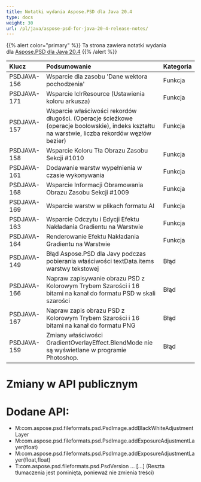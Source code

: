 ```yaml
---
title: Notatki wydania Aspose.PSD dla Java 20.4
type: docs
weight: 30
url: /pl/java/aspose-psd-for-java-20-4-release-notes/
---
```


{{% alert color="primary" %}} Ta strona zawiera notatki wydania dla [Aspose.PSD dla Java 20.4](https://downloads.aspose.com/psd/java/new-releases/aspose.psd-for-java-20.4/) {{% /alert %}} 

|**Klucz**|**Podsumowanie**|**Kategoria**|
| :- | :- | :- |
|PSDJAVA-156|Wsparcie dla zasobu 'Dane wektora pochodzenia'|Funkcja|
|PSDJAVA-171|Wsparcie lclrResource (Ustawienia koloru arkusza)|Funkcja|
|PSDJAVA-157|Wsparcie właściwości rekordów długości. (Operacje ścieżkowe (operacje boolowskie), indeks kształtu na warstwie, liczba rekordów węzłów bezier)|Funkcja|
|PSDJAVA-158|Wsparcie Koloru Tła Obrazu Zasobu Sekcji #1010|Funkcja|
|PSDJAVA-161|Dodawanie warstw wypełnienia w czasie wykonywania|Funkcja|
|PSDJAVA-168|Wsparcie Informacji Obramowania Obrazu Zasobu Sekcji #1009|Funkcja|
|PSDJAVA-169|Wsparcie warstw w plikach formatu AI|Funkcja|
|PSDJAVA-163|Wsparcie Odczytu i Edycji Efektu Nakładania Gradientu na Warstwie|Funkcja|
|PSDJAVA-164|Renderowanie Efektu Nakładania Gradientu na Warstwie|Funkcja|
|PSDJAVA-149|Błąd Aspose.PSD dla Javy podczas pobierania właściwości textData.items warstwy tekstowej|Błąd|
|PSDJAVA-166|Napraw zapisywanie obrazu PSD z Kolorowym Trybem Szarości i 16 bitami na kanał do formatu PSD w skali szarości|Błąd|
|PSDJAVA-167|Napraw zapis obrazu PSD z Kolorowym Trybem Szarości i 16 bitami na kanał do formatu PNG|Błąd|
|PSDJAVA-159|Zmiany właściwości GradientOverlayEffect.BlendMode nie są wyświetlane w programie Photoshop.|Błąd|

# **Zmiany w API publicznym**
# **Dodane API:**
- M:com.aspose.psd.fileformats.psd.PsdImage.addBlackWhiteAdjustmentLayer
- M:com.aspose.psd.fileformats.psd.PsdImage.addExposureAdjustmentLayer(float)
- M:com.aspose.psd.fileformats.psd.PsdImage.addExposureAdjustmentLayer(float,float)
- T:com.aspose.psd.fileformats.psd.PsdVersion
...
[...] (Reszta tłumaczenia jest pominięta, ponieważ nie zmienia treści)